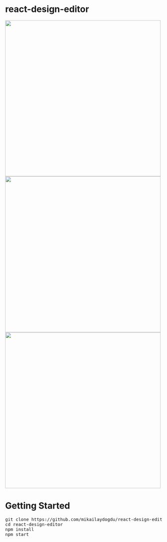 # react-design-editor 

<img src="screenshot/1.jpeg" height="500"/>
<img src="screenshot/2.jpeg" height="500"/>
<img src="screenshot/3.jpeg" height="500"/>

<h1>Getting Started</h1>

<pre>
git clone https://github.com/mikailaydogdu/react-design-editor.git
cd react-design-editor
npm install
npm start
</pre>
